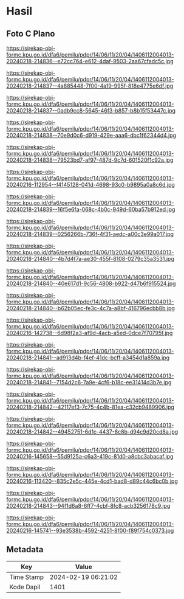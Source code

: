 # Hasil

## Foto C Plano

https://sirekap-obj-formc.kpu.go.id/dfa6/pemilu/pdpr/14/06/11/20/04/1406112004013-20240218-214836--e72cc764-e612-4daf-9503-2aa67cfadc5c.jpg

https://sirekap-obj-formc.kpu.go.id/dfa6/pemilu/pdpr/14/06/11/20/04/1406112004013-20240218-214837--4a885448-7f00-4a19-995f-818e4775e6df.jpg

https://sirekap-obj-formc.kpu.go.id/dfa6/pemilu/pdpr/14/06/11/20/04/1406112004013-20240218-214837--0adb9cc8-5645-46f3-b857-b8b15f53447c.jpg

https://sirekap-obj-formc.kpu.go.id/dfa6/pemilu/pdpr/14/06/11/20/04/1406112004013-20240218-214838--70e9d0c6-d919-429e-aaa6-dbc1f62344d4.jpg

https://sirekap-obj-formc.kpu.go.id/dfa6/pemilu/pdpr/14/06/11/20/04/1406112004013-20240218-214838--79523bd7-af97-487d-9c7d-601520f1c92a.jpg

https://sirekap-obj-formc.kpu.go.id/dfa6/pemilu/pdpr/14/06/11/20/04/1406112004013-20240216-112954--f4145128-041d-4698-93c0-b9895a0a8c6d.jpg

https://sirekap-obj-formc.kpu.go.id/dfa6/pemilu/pdpr/14/06/11/20/04/1406112004013-20240218-214839--16f5e6fa-068c-4b0c-949d-60ba57b912ed.jpg

https://sirekap-obj-formc.kpu.go.id/dfa6/pemilu/pdpr/14/06/11/20/04/1406112004013-20240218-214839--0256266b-736f-4f31-aedc-a00c3e99a017.jpg

https://sirekap-obj-formc.kpu.go.id/dfa6/pemilu/pdpr/14/06/11/20/04/1406112004013-20240218-214840--4b7d4f7a-ae30-455f-8108-0279c35a3531.jpg

https://sirekap-obj-formc.kpu.go.id/dfa6/pemilu/pdpr/14/06/11/20/04/1406112004013-20240218-214840--40e617d1-9c56-4808-b922-d47b6f915524.jpg

https://sirekap-obj-formc.kpu.go.id/dfa6/pemilu/pdpr/14/06/11/20/04/1406112004013-20240218-214840--b62b05ec-fe3c-4c7a-a8bf-416796ecbb8b.jpg

https://sirekap-obj-formc.kpu.go.id/dfa6/pemilu/pdpr/14/06/11/20/04/1406112004013-20240216-142738--6d98f2a3-af9d-4acb-a5ed-0dce7f70795f.jpg

https://sirekap-obj-formc.kpu.go.id/dfa6/pemilu/pdpr/14/06/11/20/04/1406112004013-20240218-214841--ad913d4b-f4ef-41dc-bcff-a3454d1a859a.jpg

https://sirekap-obj-formc.kpu.go.id/dfa6/pemilu/pdpr/14/06/11/20/04/1406112004013-20240218-214841--7154d2c6-7a9e-4cf6-b18c-ee31414d3b7e.jpg

https://sirekap-obj-formc.kpu.go.id/dfa6/pemilu/pdpr/14/06/11/20/04/1406112004013-20240218-214842--42117ef3-7c75-4c4b-81ea-c32cb9489906.jpg

https://sirekap-obj-formc.kpu.go.id/dfa6/pemilu/pdpr/14/06/11/20/04/1406112004013-20240218-214842--49452751-6d1c-4437-8c8b-d94c9d20cd8a.jpg

https://sirekap-obj-formc.kpu.go.id/dfa6/pemilu/pdpr/14/06/11/20/04/1406112004013-20240216-145658--55d9125a-c6a3-419c-81d0-a8cbc3abacaf.jpg

https://sirekap-obj-formc.kpu.go.id/dfa6/pemilu/pdpr/14/06/11/20/04/1406112004013-20240216-113420--835c2e5c-445e-4cd1-bad8-d89c44c6bc0b.jpg

https://sirekap-obj-formc.kpu.go.id/dfa6/pemilu/pdpr/14/06/11/20/04/1406112004013-20240218-214843--94f1d6a8-6ff7-4cbf-8fc8-acb3256178c9.jpg

https://sirekap-obj-formc.kpu.go.id/dfa6/pemilu/pdpr/14/06/11/20/04/1406112004013-20240216-145741--93e3538b-4592-4251-8f00-f89f754c0373.jpg


## Metadata

| Key        | Value               |
| ---------- | ------------------- |
| Time Stamp | 2024-02-19 06:21:02 |
| Kode Dapil | 1401                |



